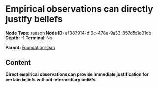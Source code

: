 # Empirical observations can directly justify beliefs

**Node Type:** reason
**Node ID:** a7387914-d19c-478e-9a33-857d5c1e31db
**Depth:** -1
**Terminal:** No

**Parent:** [Foundationalism](foundationalism.md)

## Content

**Direct empirical observations can provide immediate justification for certain beliefs without intermediary beliefs**
